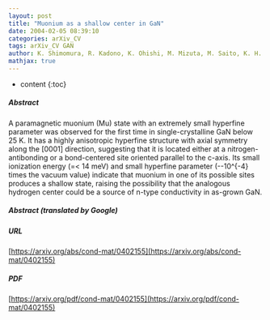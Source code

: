 ```yaml
---
layout: post
title: "Muonium as a shallow center in GaN"
date: 2004-02-05 08:39:10
categories: arXiv_CV
tags: arXiv_CV GAN
author: K. Shimomura, R. Kadono, K. Ohishi, M. Mizuta, M. Saito, K. H. Chow, B. Hitti, R. L. Lichti
mathjax: true
---
```


* content
{:toc}

##### Abstract
A paramagnetic muonium (Mu) state with an extremely small hyperfine parameter was observed for the first time in single-crystalline GaN below 25 K. It has a highly anisotropic hyperfine structure with axial symmetry along the [0001] direction, suggesting that it is located either at a nitrogen-antibonding or a bond-centered site oriented parallel to the c-axis. Its small ionization energy (=< 14 meV) and small hyperfine parameter (--10^{-4} times the vacuum value) indicate that muonium in one of its possible sites produces a shallow state, raising the possibility that the analogous hydrogen center could be a source of n-type conductivity in as-grown GaN.

##### Abstract (translated by Google)


##### URL
[https://arxiv.org/abs/cond-mat/0402155](https://arxiv.org/abs/cond-mat/0402155)

##### PDF
[https://arxiv.org/pdf/cond-mat/0402155](https://arxiv.org/pdf/cond-mat/0402155)

